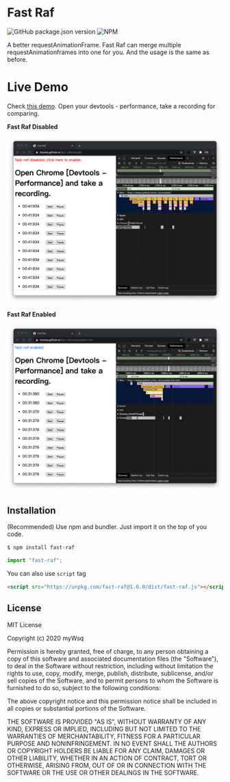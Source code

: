 # Fast Raf

![GitHub package.json version](https://img.shields.io/github/package-json/v/myWsq/fast-raf) ![NPM](https://img.shields.io/npm/l/fast-raf)

A better requestAnimationFrame. Fast Raf can merge multiple requestAnimationframes into one for you. And the usage is the same as before.

# Live Demo

Check [this demo](https://mywsq.github.io/fast-raf/example/). Open your devtools - performance, take a recording for comparing.

**Fast Raf Disabled**

![disabled](./fast-raf-disabled.jpg)

**Fast Raf Enabled**

![enabled](./fast-raf-enabled.jpg)

## Installation

(Recommended) Use npm and bundler. Just import it on the top of you code.

```shell
$ npm install fast-raf
```

```js
import "fast-raf";
```

You can also use `script` tag

```html
<script src="https://unpkg.com/fast-raf@1.0.0/dist/fast-raf.js"></script>
```

## License

MIT License

Copyright (c) 2020 myWsq

Permission is hereby granted, free of charge, to any person obtaining a copy
of this software and associated documentation files (the "Software"), to deal
in the Software without restriction, including without limitation the rights
to use, copy, modify, merge, publish, distribute, sublicense, and/or sell
copies of the Software, and to permit persons to whom the Software is
furnished to do so, subject to the following conditions:

The above copyright notice and this permission notice shall be included in all
copies or substantial portions of the Software.

THE SOFTWARE IS PROVIDED "AS IS", WITHOUT WARRANTY OF ANY KIND, EXPRESS OR
IMPLIED, INCLUDING BUT NOT LIMITED TO THE WARRANTIES OF MERCHANTABILITY,
FITNESS FOR A PARTICULAR PURPOSE AND NONINFRINGEMENT. IN NO EVENT SHALL THE
AUTHORS OR COPYRIGHT HOLDERS BE LIABLE FOR ANY CLAIM, DAMAGES OR OTHER
LIABILITY, WHETHER IN AN ACTION OF CONTRACT, TORT OR OTHERWISE, ARISING FROM,
OUT OF OR IN CONNECTION WITH THE SOFTWARE OR THE USE OR OTHER DEALINGS IN THE
SOFTWARE.
